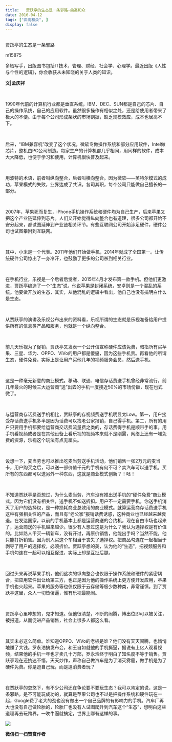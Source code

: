 ```yaml
---
title:   贾跃亭的生态是一条邪路-曲高和众
date: 2016-04-12
tags: ["曲高和众", ]
display: false
---
```



## 



贾跃亭的生态是一条邪路




m15875




多栖写手，出版图书包括IT技术，管理、财经、社会学、心理学。最近出版《人性与个性的逻辑》，你会收获从未知晓的关于人类的知识。


**文|孟庆祥**

&nbsp;

1990年代前的计算机行业都是垂直系统，IBM、DEC、SUN都是自己的芯片、自己的操作系统，自己的应用软件。虽然很多操作有相似之处，还是给使用者带来了极大的不便。由于每个公司形成条状的市场割据，缺乏规模效应，成本也居高不下。

&nbsp;

后来，“IBM兼容机”改变了这个状况，微软专做操作系统和部分应用软件，Intel做芯片，整机由PC公司制造。每家生产的计算机都几乎相同，用同样的软件，成本大大降低，也便于学习和使用，计算机很快普及起来。

&nbsp;

用波特的术语，前者叫纵向整合，后者叫横向整合。因为微软——英特尔模式的成功，苹果模式的失败，业界达成了共识。各司其职，每个公司只能做自己擅长的一部分。

&nbsp;

2007年，苹果死而复生，iPhone手机操作系统和硬件均为自己生产，后来苹果又把这个产业链延伸到芯片。人们又开始觉得纵向整合也有道理，很多公司都开始不安分起来，都试图延伸到产业链相关环节。有些互联网公司开始涉足硬件，硬件公司也试图攀附到互联网。

&nbsp;

其中，小米是一个代表。2011年他们开始做手机，2014年就成了全国第一。让传统硬件公司惊出了一身冷汗，也鼓励了更多的公司杀到相关行业。

&nbsp;

在手机行业，乐视是一个后者后觉者，2015年4月才发布第一款手机。但他们更激进，贾跃亭编造了一个“生态”说，他说苹果是封闭系统，安卓则是一个混乱的系统。他要做开放的生态，其实，从他混乱的逻辑中看出，他自己也没有搞明白什么是生态。

&nbsp;

从贾跃亭的演讲及乐视公布出来的资料看，乐视所谓的生态就是乐视准备给用户提供所有的信息类产品和服务，也就是一个纵向整合。

&nbsp;

前几天乐视为了促销，贾跃亭又发表一个公开信宣称硬件应该免费，暗指所有买苹果、三星、华为、OPPO、ViVo的用户都是傻逼，因为这些手机贵。再看他的所谓生态，硬件免费，实际上是让用户买他几年的视频服务会员，然后送手机。

&nbsp;

这是一种毫无新意的商业模式。移动、联通、电信存话费送手机曾经非常流行，前几年最火的时候三大运营商“送”出去的手机一度接近50%的市场份额，现在也式微了。

&nbsp;

与运营商存话费送手机相比，贾跃亭的存视频费送手机明显太Low。第一，用户接受存话费送手机多半是因为话费可以找老公家报销，自己得手机。第二，所有的用户只要用手机都要给运营商交话费流量费之类的，存话费得手机是顺带手的事。用手机看视频或者是在其他设备上看乐视的视频本来就不是刚需，网络上还有一堆免费的资源，乐视这个玩法有点无厘头。

&nbsp;

设想一下，麦当劳也可以推出吃麦当劳送手机活动，他们销售一张2万元的麦当卡，用户购买之后，可以送一部价值千元的手机有何不可？卖汽车可以送手机，买所有的东西都可以送另外一种东西，这就是商业模式创新？！呸！

&nbsp;

不知道贾跃亭是否想过，为什么麦当劳，汽车没有推出送手机的“硬件免费”商业模式。因为它们没有相关性，送手机不如送折扣。用户不一定需要手机，你送手机消灭了用户的选择权，是一种损耗商业总效用的商业模式。就算运营商存话费送手机这种有强相关性的产品，而且有“老公家”报销话费诱惑，这种商业也已经越来越衰退。在发达国家，以前的手机基本上都是运营商送的合约机，现在自由市场也起来了，运营商送的手机越来越少。很少有人想过这是为什么？我认为选择权是有价值的。比如路人甲买一辆新车，没有开过，再原价销售，他能出手吗？当然不能，他只能打折销售。因为别人买这个车相当于丧失了选择权。把商品勾连在一起相当于剥夺了用户的选择权，必须折价。贾跃亭想的美，认为他的“生态”，把视频服务和手机勾连在一起可以相互促进，实际上却是互扯后腿。

&nbsp;

回过头来再说苹果手机，他们这次的纵向整合也仅限于操作系统和硬件的紧密耦合，把应用软件出让给第三方，也正是因为他的操作系统上更方便开发应用，苹果手机也火起来。苹果的服务等也仅仅限于云存储等极少数种类，非常谨慎。到了贾跃亭这里，众人一切皆傻逼，惟有乐视最能闹。

&nbsp;

贾跃亭心里咋想的，鬼才知道。但他很清楚，不断的闹腾，博出位即可以被关注，被报道，从而促进产品销售，社会上很多人都这么看。

&nbsp;

其实未必这么简单。谁知道OPPO、ViVo的老板是谁？他们没有天天闹腾，也悄悄地赚了大钱。罗永浩搞发布会，和王自如就他的手机撕逼，据说有上亿人观看视频，结果他的手机一年也才卖几十万部，罗永浩终于明白了知名度不等于销售。贾跃亭现在还执迷不悟，天天炒作，声称自己做汽车是为了消灭雾霾，做手机是为了硬件免费。你是逗自己玩，而是逗消费者玩？

&nbsp;

在贾跃亭的忽悠下，有不少公司还在争论要不要玩生态？我可以肯定的说，这是一条邪路，是不可能玩成功的，就算是苹果公司也不过是把操作系统和硬件玩在一起，Google费了老大的劲也没有做出一个自己品牌的有影响力的手机。汽车厂再大也没有自己做轮胎的，轮胎厂也没有人试图爬升到汽车这个“生态”，想明白这些道理再去玩跨界，一吹牛逼就搞定，世界上哪有这样的事。





<img data-s="300,640" data-type="jpeg" src="http://mmbiz.qpic.cn/mmbiz/fxGMiaL5Zj1gAtMBdoRAfrkfBNF0WEAG9elY136EMERA8zleoqyibsc68mLpoiagDqkzcRhEo0psRuCqoQbcWg52w/0?wx_fmt=jpeg" data-ratio="1" data-w="430"/>


**微信扫一扫赞赏作者**